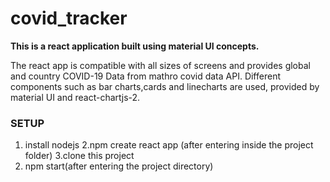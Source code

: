 # covid_tracker

**This is a react application built using material UI concepts.**

The react app is compatible with all sizes of screens and provides global and country COVID-19 Data from mathro covid data API. Different components such as bar charts,cards and linecharts are used, provided by material UI and react-chartjs-2.

### SETUP

1. install nodejs
2.npm create react app (after entering inside the project folder)
3.clone this project 
2. npm start(after entering the project directory)

